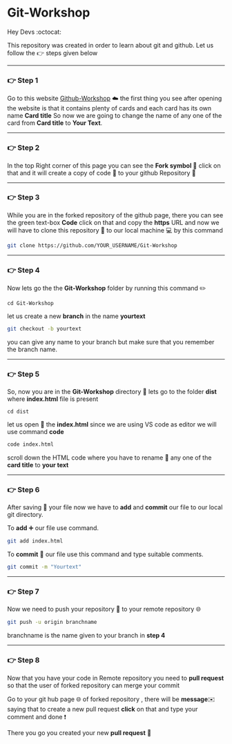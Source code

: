 # Git-Workshop

Hey Devs :octocat:

This repository was created in order to learn about git and github. Let us follow the :point_right: steps given below 
***
### :point_right: Step 1

Go to this website [Github-Workshop](https://git-workshop.netlify.app/) :cloud: the first thing you see after opening the website is that it contains plenty of cards and each  card has its own name **Card title** So now we are going to change the name of any one of the card from **Card title** to **Your Text**.

---
### :point_right: Step 2

In the top Right corner of this page you can see the **Fork symbol :fork_and_knife:** click on that and it will create a copy of code :page_facing_up:
to your github Repository :pushpin:

---
### :point_right: Step 3

While you are in the forked repository of the github page, there you can see the green text-box **Code** click on that and copy the **https** URL and now we will have to clone this repository :closed_book: to our local machine :computer: by this command 

```bash
git clone https://github.com/YOUR_USERNAME/Git-Workshop
```

---
### :point_right: Step 4

Now lets go the the **Git-Workshop** folder by running this command :pencil2:

```linux
cd Git-Workshop
```

let us create a new **branch** in the name **yourtext**
```bash
git checkout -b yourtext
```
you can give any name to your branch but make sure that you remember the branch name.

---
### :point_right: Step 5

So, now you are in the **Git-Workshop** directory :file_folder: lets go to the folder **dist** where **index.html** file is present 
```linux
cd dist
```

let us open :open_file_folder: the **index.html** since we are using VS code as editor we will use command **code** 
```bash 
code index.html
```
scroll down the HTML code where you have to  rename :pencil: any one of the **card title** to **your text**


---
### :point_right: Step 6

After saving :bookmark: your file now we have to **add** and **commit** our file to our local git directory.

To **add** :heavy_plus_sign: our file use command.

```bash
git add index.html
```
To **commit** :paperclip: our file use this command and type suitable comments.

```bash
git commit -m "Yourtext"
```


---
### :point_right: Step 7

Now we need to push your repository :file_folder: to your remote repository :globe_with_meridians:

```bash
git push -u origin branchname
```
branchname is the name given to your branch in **step 4**


---
### :point_right: Step 8

Now that you have your code in Remote repository you need to **pull request** so that the user of forked repository can merge  your commit 

Go to your git hub page :globe_with_meridians: of forked repository , there will be **message**:envelope: saying that to create a new pull request **click** on that and type your comment and done :exclamation:

There you go you created your new **pull request** :blue_heart:
